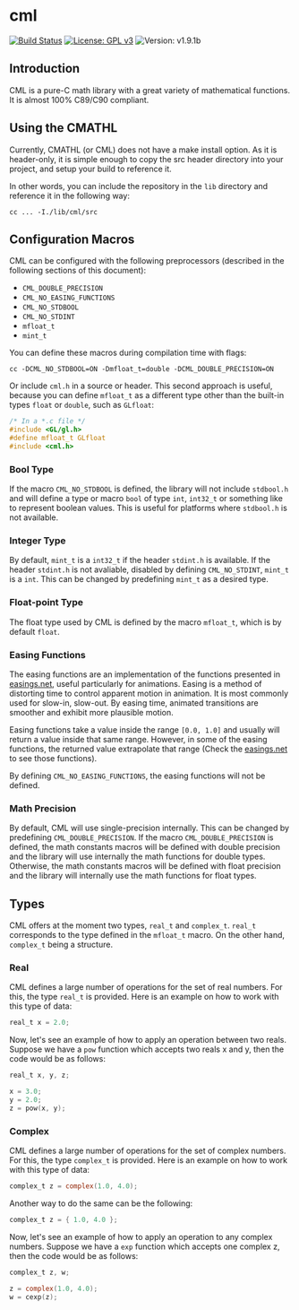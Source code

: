 # cml

[![Build Status](https://travis-ci.org/CMATHL/cml.svg?branch=development)](https://travis-ci.org/CMATHL/cml) [![License: GPL v3](https://img.shields.io/badge/License-GPL%20v3-blue.svg)](http://www.gnu.org/licenses/gpl-3.0) ![Version: v1.9.1b](https://img.shields.io/badge/Version-v1.9.1b-blue.svg)

## Introduction

CML is a pure-C math library with a great variety of mathematical functions. It is almost 100% C89/C90 compliant.

## Using the CMATHL

Currently, CMATHL (or CML) does not have a make install option. As it is header-only, it is simple enough to copy the src header directory into your project, and setup your build to reference it.

In other words, you can include the repository in the `lib` directory and reference it in the following way:

```
cc ... -I./lib/cml/src
```

## Configuration Macros

CML can be configured with the following preprocessors (described in the following sections of this document):

- `CML_DOUBLE_PRECISION`
- `CML_NO_EASING_FUNCTIONS`
- `CML_NO_STDBOOL`
- `CML_NO_STDINT`
- `mfloat_t`
- `mint_t`

You can define these macros during compilation time with flags:

```
cc -DCML_NO_STDBOOL=ON -Dmfloat_t=double -DCML_DOUBLE_PRECISION=ON
```

Or include `cml.h` in a source or header. This second approach is useful, because you can define `mfloat_t` as a different type other than the built-in types `float` or `double`, such as `GLfloat`:

```c
/* In a *.c file */
#include <GL/gl.h>
#define mfloat_t GLfloat
#include <cml.h>
```

### Bool Type

If the macro `CML_NO_STDBOOL` is defined, the library will not include `stdbool.h` and will define a type or macro `bool` of type `int`, `int32_t` or something like to represent boolean values. This is useful for platforms where `stdbool.h` is not available.

### Integer Type

By default, `mint_t` is a `int32_t` if the header `stdint.h` is available. If the header `stdint.h` is not avaliable, disabled by defining `CML_NO_STDINT`, `mint_t` is a `int`. This can be changed by predefining `mint_t` as a desired type.

### Float-point Type

The float type used by CML is defined by the macro `mfloat_t`, which is by default `float`.

### Easing Functions

The easing functions are an implementation of the functions presented in [easings.net](http://easings.net/), useful particularly for animations. Easing is a method of distorting time to control apparent motion in animation. It is most commonly used for slow-in, slow-out. By easing time, animated transitions are smoother and exhibit more plausible motion.

Easing functions take a value inside the range `[0.0, 1.0]` and usually will return a value inside that same range. However, in some of the easing functions, the returned value extrapolate that range (Check the [easings.net](http://easings.net/) to see those functions).

By defining `CML_NO_EASING_FUNCTIONS`, the easing functions will not be defined.

### Math Precision

By default, CML will use single-precision internally. This can be changed by predefining `CML_DOUBLE_PRECISION`. If the macro `CML_DOUBLE_PRECISION` is defined, the math constants macros will be defined with double precision and the library will use internally the math functions for double types. Otherwise, the math constants macros will be defined with float precision and the library will internally use the math functions for float types.

## Types

CML offers at the moment two types, `real_t` and `complex_t`. `real_t` corresponds to the type defined in the `mfloat_t` macro. On the other hand, `complex_t` being a structure.

### Real

CML defines a large number of operations for the set of real numbers. For this, the type `real_t` is provided. Here is an example on how to work with this type of data:

```c
real_t x = 2.0;
```

Now, let's see an example of how to apply an operation between two reals. Suppose we have a `pow` function which accepts two reals x and y, then the code would be as follows:

```c
real_t x, y, z;

x = 3.0;
y = 2.0;
z = pow(x, y);
```

### Complex

CML defines a large number of operations for the set of complex numbers. For this, the type `complex_t` is provided. Here is an example on how to work with this type of data:

```c
complex_t z = complex(1.0, 4.0);
```

Another way to do the same can be the following:

```c
complex_t z = { 1.0, 4.0 };
```

Now, let's see an example of how to apply an operation to any complex numbers. Suppose we have a `exp` function which accepts one complex z, then the code would be as follows:

```c
complex_t z, w;

z = complex(1.0, 4.0);
w = cexp(z);
```

